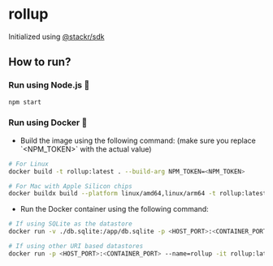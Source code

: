 # rollup

Initialized using [@stackr/sdk](https://www.stackrlabs.xyz/)

## How to run?

### Run using Node.js :rocket:

```bash
npm start
```

### Run using Docker :whale:

- Build the image using the following command: (make sure you replace \`<NPM_TOKEN>\` with the actual value)

```bash
# For Linux
docker build -t rollup:latest . --build-arg NPM_TOKEN=<NPM_TOKEN>

# For Mac with Apple Silicon chips
docker buildx build --platform linux/amd64,linux/arm64 -t rollup:latest . --build-arg NPM_TOKEN=<NPM_TOKEN>
```

- Run the Docker container using the following command:

```bash
# If using SQLite as the datastore
docker run -v ./db.sqlite:/app/db.sqlite -p <HOST_PORT>:<CONTAINER_PORT> --name=rollup -it rollup:latest

# If using other URI based datastores
docker run -p <HOST_PORT>:<CONTAINER_PORT> --name=rollup -it rollup:latest
```
